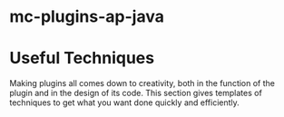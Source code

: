 # mc-plugins-ap-java

# Useful Techniques
Making plugins all comes down to creativity, both in the function of the plugin and in the design of its code. This section gives templates of techniques to get what you want done quickly and efficiently.

